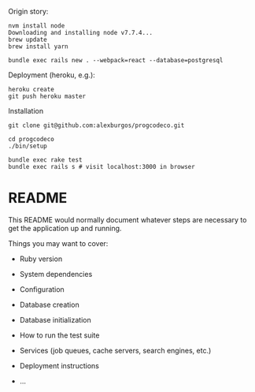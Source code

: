 Origin story:

    nvm install node
    Downloading and installing node v7.7.4...
    brew update
    brew install yarn

    bundle exec rails new . --webpack=react --database=postgresql

Deployment (heroku, e.g.):

    heroku create
    git push heroku master

Installation

    git clone git@github.com:alexburgos/progcodeco.git

    cd progcodeco
    ./bin/setup

    bundle exec rake test
    bundle exec rails s # visit localhost:3000 in browser

# README

This README would normally document whatever steps are necessary to get the
application up and running.

Things you may want to cover:

* Ruby version

* System dependencies

* Configuration

* Database creation

* Database initialization

* How to run the test suite

* Services (job queues, cache servers, search engines, etc.)

* Deployment instructions

* ...


